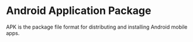 # Android Application Package

APK is the package file format for distributing and installing Android mobile apps.